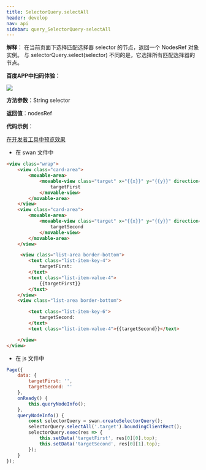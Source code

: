 ```yaml
---
title: SelectorQuery.selectAll
header: develop
nav: api
sidebar: query_SelectorQuery-selectAll
---
```

 
 

**解释**： 在当前页面下选择匹配选择器 selector 的节点，返回一个 NodesRef 对象实例。 与 selectorQuery.select(selector) 不同的是，它选择所有匹配选择器的节点。

**百度APP中扫码体验：**

<img src="https://b.bdstatic.com/miniapp/assets/images/doc_demo/fragment_selectAll.png" class="demo-qrcode-image" />

**方法参数**：String selector

**返回值**：nodesRef

**代码示例**：

<a href="swanide://fragment/ef40dd74ad85f57b7b43cdafb8bf4bd91574490603250" title="在开发者工具中预览效果" target="_self">在开发者工具中预览效果</a>

* 在 swan 文件中

```html
<view class="wrap">
    <view class="card-area">
        <movable-area>
            <movable-view class="target" x="{{x}}" y="{{y}}" direction="all" bindchange="queryNodeInfo">
                targetFirst
            </movable-view>
        </movable-area>
    </view>
    <view class="card-area">
        <movable-area>
            <movable-view class="target" x="{{x}}" y="{{y}}" direction="all" bindchange="queryNodeInfo">
                targetSecond
            </movable-view>
        </movable-area>
    </view>

     <view class="list-area border-bottom">
        <text class="list-item-key-4">
            targetFirst:
        </text>
        <text class="list-item-value-4">
            {{targetFirst}}
        </text>
    </view>
    <view class="list-area border-bottom">

        <text class="list-item-key-6">
            targetSecond:
        </text>
        <text class="list-item-value-4">{{targetSecond}}</text>

    </view>
</view>
```

* 在 js 文件中

```js
Page({
    data: { 
        targetFirst: '',
        targetSecond: ''
    },
    onReady() {
        this.queryNodeInfo();
    },
    queryNodeInfo() {
        const selectorQuery = swan.createSelectorQuery();
        selectorQuery.selectAll('.target').boundingClientRect();
        selectorQuery.exec(res => {
            this.setData('targetFirst', res[0][0].top);
            this.setData('targetSecond', res[0][1].top);
        });
    }
});
```